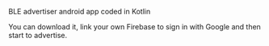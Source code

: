 BLE advertiser android app coded in Kotlin

You can download it, link your own Firebase to sign in with Google and then start to advertise.
